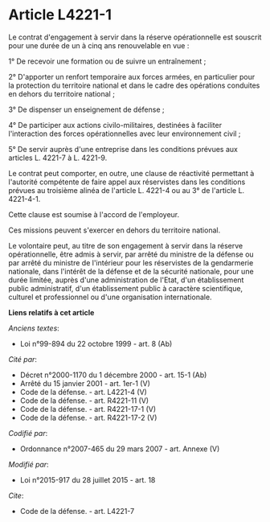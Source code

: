 # Article L4221-1

Le contrat d'engagement à servir dans la réserve opérationnelle est souscrit pour une durée de un à cinq ans renouvelable en
vue : 

1° De recevoir une formation ou de suivre un entraînement ; 

2° D'apporter un renfort temporaire aux forces armées, en particulier pour la protection du territoire national et dans le
cadre des opérations conduites en dehors du territoire national ; 

3° De dispenser un enseignement de défense ; 

4° De participer aux actions civilo-militaires, destinées à faciliter l'interaction des forces opérationnelles avec leur
environnement civil ; 

5° De servir auprès d'une entreprise dans les conditions prévues aux articles L. 4221-7 à L. 4221-9. 

Le contrat peut comporter, en outre, une clause de réactivité permettant à l'autorité compétente de faire appel aux
réservistes dans les conditions prévues au troisième alinéa de l'article L. 4221-4  ou au 3° de l'article L. 4221-4-1. 

Cette clause est soumise à l'accord de l'employeur. 

Ces missions peuvent s'exercer en dehors du territoire national. 

Le volontaire peut, au titre de son engagement à servir dans la réserve opérationnelle, être admis à servir, par arrêté du
ministre de la défense ou par arrêté du ministre de l'intérieur pour les réservistes de la gendarmerie nationale, dans
l'intérêt de la défense et de la sécurité nationale, pour une durée limitée, auprès d'une administration de l'Etat, d'un
établissement public administratif, d'un établissement public à caractère scientifique, culturel et professionnel ou d'une
organisation internationale.

**Liens relatifs à cet article**

_Anciens textes_:

  - Loi n°99-894 du 22 octobre 1999 - art. 8 (Ab)

_Cité par_:

  - Décret n°2000-1170 du 1 décembre 2000 - art. 15-1 (Ab)
  - Arrêté du 15 janvier 2001 - art. 1er-1 (V)
  - Code de la défense. - art. L4221-4 (V)
  - Code de la défense. - art. R4221-11 (V)
  - Code de la défense. - art. R4221-17-1 (V)
  - Code de la défense. - art. R4221-17-2 (V)

_Codifié par_:

  - Ordonnance n°2007-465 du 29 mars 2007 - art. Annexe (V)

_Modifié par_:

  - Loi n°2015-917 du 28 juillet 2015 - art. 18

_Cite_:

  - Code de la défense. - art. L4221-7
